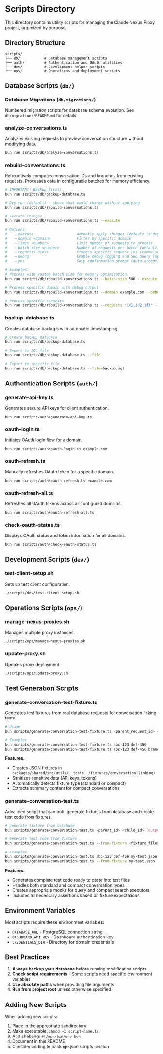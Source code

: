 # Scripts Directory

This directory contains utility scripts for managing the Claude Nexus Proxy project, organized by purpose.

## Directory Structure

```
scripts/
├── db/           # Database management scripts
├── auth/         # Authentication and OAuth utilities
├── dev/          # Development helper scripts
└── ops/          # Operations and deployment scripts
```

## Database Scripts (`db/`)

### Database Migrations (`db/migrations/`)

Numbered migration scripts for database schema evolution. See `db/migrations/README.md` for details.

### analyze-conversations.ts

Analyzes existing requests to preview conversation structure without modifying data.

```bash
bun run scripts/db/analyze-conversations.ts
```

### rebuild-conversations.ts

Retroactively computes conversation IDs and branches from existing requests. Processes data in configurable batches for memory efficiency.

```bash
# IMPORTANT: Backup first!
bun run scripts/db/backup-database.ts

# Dry run (default) - shows what would change without applying
bun run scripts/db/rebuild-conversations.ts

# Execute changes
bun run scripts/db/rebuild-conversations.ts --execute

# Options:
#   --execute                    Actually apply changes (default is dry run)
#   --domain <domain>            Filter by specific domain
#   --limit <number>             Limit number of requests to process
#   --batch-size <number>        Number of requests per batch (default: 1000)
#   --requests <ids>             Process specific request IDs (comma-separated)
#   --debug                      Enable debug logging and SQL query logging
#   --yes                        Skip confirmation prompt (auto-accept)

# Examples:
# Process with custom batch size for memory optimization
bun run scripts/db/rebuild-conversations.ts --batch-size 500 --execute

# Process specific domain with debug output
bun run scripts/db/rebuild-conversations.ts --domain example.com --debug

# Process specific requests
bun run scripts/db/rebuild-conversations.ts --requests "id1,id2,id3" --execute
```

### backup-database.ts

Creates database backups with automatic timestamping.

```bash
# Create backup database
bun run scripts/db/backup-database.ts

# Export to SQL file
bun run scripts/db/backup-database.ts --file

# Export to specific file
bun run scripts/db/backup-database.ts --file=backup.sql
```

## Authentication Scripts (`auth/`)

### generate-api-key.ts

Generates secure API keys for client authentication.

```bash
bun run scripts/auth/generate-api-key.ts
```

### oauth-login.ts

Initiates OAuth login flow for a domain.

```bash
bun run scripts/auth/oauth-login.ts example.com
```

### oauth-refresh.ts

Manually refreshes OAuth token for a specific domain.

```bash
bun run scripts/auth/oauth-refresh.ts example.com
```

### oauth-refresh-all.ts

Refreshes all OAuth tokens across all configured domains.

```bash
bun run scripts/auth/oauth-refresh-all.ts
```

### check-oauth-status.ts

Displays OAuth status and token information for all domains.

```bash
bun run scripts/auth/check-oauth-status.ts
```

## Development Scripts (`dev/`)

### test-client-setup.sh

Sets up test client configuration.

```bash
./scripts/dev/test-client-setup.sh
```

## Operations Scripts (`ops/`)

### manage-nexus-proxies.sh

Manages multiple proxy instances.

```bash
./scripts/ops/manage-nexus-proxies.sh
```

### update-proxy.sh

Updates proxy deployment.

```bash
./scripts/ops/update-proxy.sh
```

## Test Generation Scripts

### generate-conversation-test-fixture.ts

Generates test fixtures from real database requests for conversation linking tests.

```bash
# Usage
bun scripts/generate-conversation-test-fixture.ts <parent_request_id> <child_request_id> [output_file] [description]

# Examples
bun scripts/generate-conversation-test-fixture.ts abc-123 def-456
bun scripts/generate-conversation-test-fixture.ts abc-123 def-456 branch-test.json "Test branch creation"
```

**Features:**

- Creates JSON fixtures in `packages/shared/src/utils/__tests__/fixtures/conversation-linking/`
- Sanitizes sensitive data (API keys, tokens)
- Automatically detects fixture type (standard or compact)
- Extracts summary content for compact conversations

### generate-conversation-test.ts

Advanced script that can both generate fixtures from database and create test code from fixtures.

```bash
# Generate fixture from database
bun scripts/generate-conversation-test.ts <parent_id> <child_id> [output_file] [description]

# Generate test code from fixture
bun scripts/generate-conversation-test.ts --from-fixture <fixture_file>

# Examples
bun scripts/generate-conversation-test.ts abc-123 def-456 my-test.json "Test system prompt change"
bun scripts/generate-conversation-test.ts --from-fixture my-test.json
```

**Features:**

- Generates complete test code ready to paste into test files
- Handles both standard and compact conversation types
- Creates appropriate mocks for query and compact search executors
- Includes all necessary assertions based on fixture expectations

## Environment Variables

Most scripts require these environment variables:

- `DATABASE_URL` - PostgreSQL connection string
- `DASHBOARD_API_KEY` - Dashboard authentication key
- `CREDENTIALS_DIR` - Directory for domain credentials

## Best Practices

1. **Always backup your database** before running modification scripts
2. **Check script requirements** - Some scripts need specific environment variables
3. **Use absolute paths** when providing file arguments
4. **Run from project root** unless otherwise specified

## Adding New Scripts

When adding new scripts:

1. Place in the appropriate subdirectory
2. Make executable: `chmod +x script-name.ts`
3. Add shebang: `#!/usr/bin/env bun`
4. Document in this README
5. Consider adding to package.json scripts section
